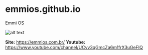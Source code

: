 # emmios.github.io
Emmi OS

![alt text](https://emmios.com.br/wp-content/uploads/2018/07/6H1xCbE.png "Emmi")

**Site:** https://emmios.com.br/
**Youtube:** https://www.youtube.com/channel/UCvv3qGmcZa6m1frX3uGeFIQ
